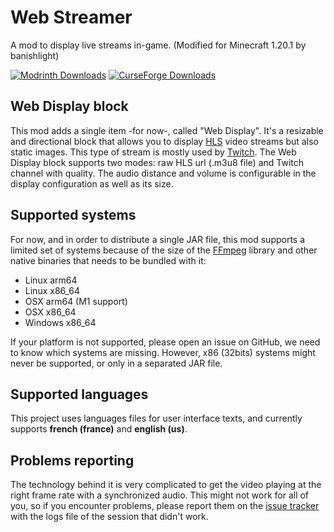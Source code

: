 # Web Streamer
A mod to display live streams in-game.  (Modified for Minecraft 1.20.1 by banishlight)

[![Modrinth Downloads](https://img.shields.io/modrinth/dt/webstreamer?style=flat-square&label=Modrinth%20Downloads)](https://modrinth.com/mod/webstreamer)
[![CurseForge Downloads](https://img.shields.io/curseforge/dt/628932?style=flat-square&label=CurseForge%20Downloads)](https://www.curseforge.com/minecraft/mc-mods/webstreamer)

## Web Display block
This mod adds a single item -for now-, called "Web Display". It's a resizable and directional block that allows you to 
display [HLS] video streams but also static images. This type of stream is mostly used by [Twitch]. The Web Display 
block supports two modes: raw HLS url (.m3u8 file) and Twitch channel with quality. The audio distance and volume is 
configurable in the display configuration as well as its size.

## Supported systems
For now, and in order to distribute a single JAR file, this mod supports a limited set of systems because of the size 
of the [FFmpeg] library and other native binaries that needs to be bundled with it:
- Linux arm64
- Linux x86_64
- OSX arm64 (M1 support)
- OSX x86_64
- Windows x86_64

If your platform is not supported, please open an issue on GitHub, we need to know which systems are missing. However, 
x86 (32bits) systems might never be supported, or only in a separated JAR file.

## Supported languages
This project uses languages files for user interface texts, and currently supports **french (france)** and **english 
(us)**.

## Problems reporting
The technology behind it is very complicated to get the video playing at the right frame rate with a synchronized audio.
This might not work for all of you, so if you encounter problems, please report them on the [issue tracker] with the 
logs file of the session that didn't work.

[HLS]: https://fr.wikipedia.org/wiki/HTTP_Live_Streaming
[Twitch]: https://www.twitch.tv
[FFmpeg]: https://ffmpeg.org/
[issue tracker]: https://github.com/mindstorm38/fabric-webstreamer/issues